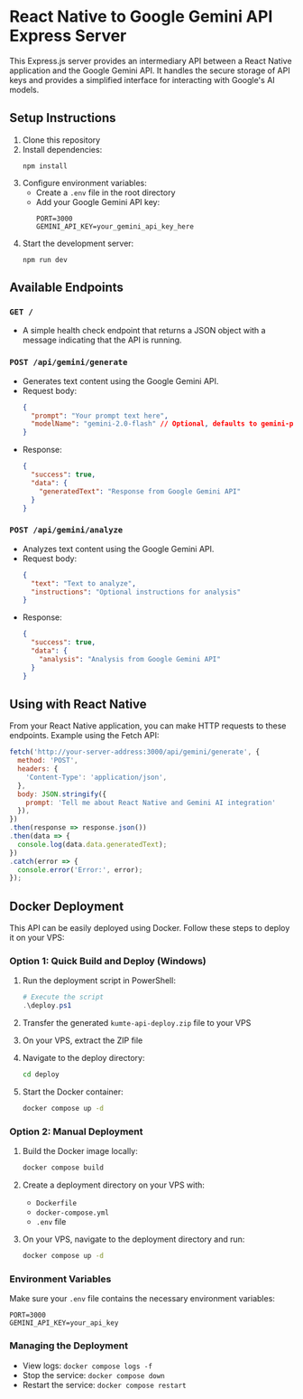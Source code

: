 # React Native to Google Gemini API Express Server

This Express.js server provides an intermediary API between a React Native application and the Google Gemini API. It handles the secure storage of API keys and provides a simplified interface for interacting with Google's AI models.

## Setup Instructions

1. Clone this repository
2. Install dependencies:
   ```
   npm install
   ```
3. Configure environment variables:
   - Create a `.env` file in the root directory
   - Add your Google Gemini API key:
     ```
     PORT=3000
     GEMINI_API_KEY=your_gemini_api_key_here
     ```
4. Start the development server:
   ```
   npm run dev
   ```
   
## Available Endpoints

### `GET /`
- A simple health check endpoint that returns a JSON object with a message indicating that the API is running.

### `POST /api/gemini/generate`
- Generates text content using the Google Gemini API.
- Request body:
  ```json
  {
    "prompt": "Your prompt text here",
    "modelName": "gemini-2.0-flash" // Optional, defaults to gemini-pro
  }
  ```
- Response:
  ```json
  {
    "success": true,
    "data": {
      "generatedText": "Response from Google Gemini API"
    }
  }
  ```

### `POST /api/gemini/analyze`
- Analyzes text content using the Google Gemini API.
- Request body:
  ```json
  {
    "text": "Text to analyze",
    "instructions": "Optional instructions for analysis"
  }
  ```
- Response:
  ```json
  {
    "success": true,
    "data": {
      "analysis": "Analysis from Google Gemini API"
    }
  }
  ```

## Using with React Native

From your React Native application, you can make HTTP requests to these endpoints. Example using the Fetch API:

```javascript
fetch('http://your-server-address:3000/api/gemini/generate', {
  method: 'POST',
  headers: {
    'Content-Type': 'application/json',
  },
  body: JSON.stringify({ 
    prompt: 'Tell me about React Native and Gemini AI integration'
  }),
})
.then(response => response.json())
.then(data => {
  console.log(data.data.generatedText);
})
.catch(error => {
  console.error('Error:', error);
});
```

## Docker Deployment

This API can be easily deployed using Docker. Follow these steps to deploy it on your VPS:

### Option 1: Quick Build and Deploy (Windows)

1. Run the deployment script in PowerShell:
   ```powershell
   # Execute the script
   .\deploy.ps1
   ```

2. Transfer the generated `kumte-api-deploy.zip` file to your VPS

3. On your VPS, extract the ZIP file

4. Navigate to the deploy directory:
   ```bash
   cd deploy
   ```

5. Start the Docker container:
   ```bash
   docker compose up -d
   ```

### Option 2: Manual Deployment

1. Build the Docker image locally:
   ```bash
   docker compose build
   ```

2. Create a deployment directory on your VPS with:
   - `Dockerfile`
   - `docker-compose.yml`
   - `.env` file

3. On your VPS, navigate to the deployment directory and run:
   ```bash
   docker compose up -d
   ```

### Environment Variables

Make sure your `.env` file contains the necessary environment variables:

```
PORT=3000
GEMINI_API_KEY=your_api_key
```

### Managing the Deployment

- View logs: `docker compose logs -f`
- Stop the service: `docker compose down`
- Restart the service: `docker compose restart` 